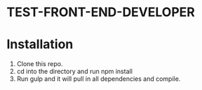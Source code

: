 # TEST-FRONT-END-DEVELOPER

# Installation

1. Clone this repo.
2. cd into the directory and run npm install
3. Run gulp and it will pull in all dependencies and compile.
